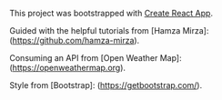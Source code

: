 This project was bootstrapped with [Create React App](https://github.com/facebook/create-react-app).

Guided with the helpful tutorials from [Hamza Mirza]: (https://github.com/hamza-mirza).

Consuming an API from [Open Weather Map]: (https://openweathermap.org).

Style from [Bootstrap]: (https://getbootstrap.com/).
